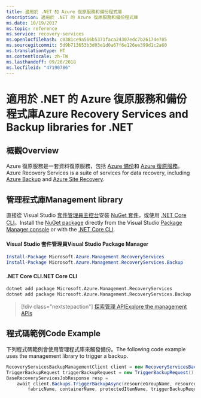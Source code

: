```yaml
---
title: 適用於 .NET 的 Azure 復原服務和備份程式庫
description: 適用於 .NET 的 Azure 復原服務和備份程式庫
ms.date: 10/19/2017
ms.topic: reference
ms.service: recovery-services
ms.openlocfilehash: c0381ce9a566b5371faca24307edc7b26174e785
ms.sourcegitcommit: 5d9b713653b3d03e1d0a67f6e126ee399d1c2a60
ms.translationtype: HT
ms.contentlocale: zh-TW
ms.lasthandoff: 09/26/2018
ms.locfileid: "47190786"
---
```

# <a name="azure-recovery-services-and-backup-libraries-for-net"></a><span data-ttu-id="554bb-103">適用於 .NET 的 Azure 復原服務和備份程式庫</span><span class="sxs-lookup"><span data-stu-id="554bb-103">Azure Recovery Services and Backup libraries for .NET</span></span>

## <a name="overview"></a><span data-ttu-id="554bb-104">概觀</span><span class="sxs-lookup"><span data-stu-id="554bb-104">Overview</span></span>

<span data-ttu-id="554bb-105">Azure 復原服務是一套資料復原服務，包括 [Azure 備份](/azure/backup/)和 [Azure 復原服務](/azure/site-recovery/)。</span><span class="sxs-lookup"><span data-stu-id="554bb-105">Azure Recovery Services is a suite of services for data recovery, including [Azure Backup](/azure/backup/) and [Azure Site Recovery](/azure/site-recovery/).</span></span>

## <a name="management-library"></a><span data-ttu-id="554bb-106">管理程式庫</span><span class="sxs-lookup"><span data-stu-id="554bb-106">Management library</span></span>

<span data-ttu-id="554bb-107">直接從 Visual Studio [套件管理員主控台][PackageManager]安裝 [NuGet 套件](https://www.nuget.org/packages/Microsoft.Azure.Management.RecoveryServices)，或使用 [.NET Core CLI][DotNetCLI]。</span><span class="sxs-lookup"><span data-stu-id="554bb-107">Install the [NuGet package](https://www.nuget.org/packages/Microsoft.Azure.Management.RecoveryServices) directly from the Visual Studio [Package Manager console][PackageManager] or with the [.NET Core CLI][DotNetCLI].</span></span>

#### <a name="visual-studio-package-manager"></a><span data-ttu-id="554bb-108">Visual Studio 套件管理員</span><span class="sxs-lookup"><span data-stu-id="554bb-108">Visual Studio Package Manager</span></span>

```powershell
Install-Package Microsoft.Azure.Management.RecoveryServices
Install-Package Microsoft.Azure.Management.RecoveryServices.Backup
```

#### <a name="net-core-cli"></a><span data-ttu-id="554bb-109">.NET Core CLI</span><span class="sxs-lookup"><span data-stu-id="554bb-109">.NET Core CLI</span></span>

```bash
dotnet add package Microsoft.Azure.Management.RecoveryServices
dotnet add package Microsoft.Azure.Management.RecoveryServices.Backup
```

> [!div class="nextstepaction"]
> [<span data-ttu-id="554bb-110">探索管理 API</span><span class="sxs-lookup"><span data-stu-id="554bb-110">Explore the management APIs</span></span>](/dotnet/api/overview/azure/recoveryservices/management)


## <a name="code-example"></a><span data-ttu-id="554bb-111">程式碼範例</span><span class="sxs-lookup"><span data-stu-id="554bb-111">Code Example</span></span>

<span data-ttu-id="554bb-112">下列程式碼範例會使用管理程式庫來觸發備份。</span><span class="sxs-lookup"><span data-stu-id="554bb-112">The following code example uses the management library to trigger a backup.</span></span>

```csharp
RecoveryServicesBackupManagementClient client = new RecoveryServicesBackupManagementClient(credentials);
TriggerBackupRequest triggerBackupRequest = new TriggerBackupRequest();
BaseRecoveryServicesJobResponse resp =
    await client.Backups.TriggerBackupAsync(resourceGroupName, resourceName, null,
        fabricName, containerName, protectedItemName, triggerBackupRequest);
```

[PackageManager]: https://docs.microsoft.com/nuget/tools/package-manager-console
[DotNetCLI]: https://docs.microsoft.com/dotnet/core/tools/dotnet-add-package
